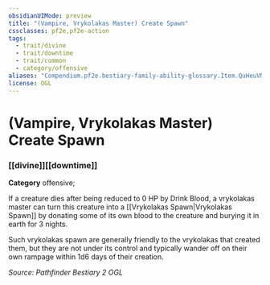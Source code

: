 ```yaml
---
obsidianUIMode: preview
title: "(Vampire, Vrykolakas Master) Create Spawn"
cssclasses: pf2e,pf2e-action
tags:
  - trait/divine
  - trait/downtime
  - trait/common
  - category/offensive
aliases: "Compendium.pf2e.bestiary-family-ability-glossary.Item.QuHeuVNDnmOCS9M1"
license: OGL
---
```

# (Vampire, Vrykolakas Master) Create Spawn

### [[divine]][[downtime]]

**Category** offensive; 




If a creature dies after being reduced to 0 HP by Drink Blood, a vrykolakas master can turn this creature into a [[Vrykolakas Spawn|Vrykolakas Spawn]] by donating some of its own blood to the creature and burying it in earth for 3 nights.

Such vrykolakas spawn are generally friendly to the vrykolakas that created them, but they are not under its control and typically wander off on their own rampage within 1d6 days of their creation.

*Source: Pathfinder Bestiary 2*
*OGL*